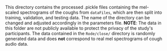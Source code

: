 This directory contains the processed .pickle files containing the mel-scaled spectrograms of the coughs from `dataFiles`, which are then split into training, validation, and testing data. The name of the directory can be changed and adjusted accordingly in the parameters file. **NOTE**: The data in this folder are not publicly available to protect the privacy of the study's participants. The data contained in the `Rode/close/` directory is randomly generated data and does **not** correspond to real mel spectrograms of cough audio data.

